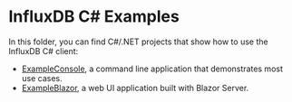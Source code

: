 # InfluxDB C# Examples

In this folder, you can find C#/.NET projects that show how to use the InfluxDB C# client:
- [ExampleConsole](./ExampleConsole), a command line application that demonstrates most use cases.
- [ExampleBlazor](./ExampleBlazor), a web UI application built with Blazor Server.